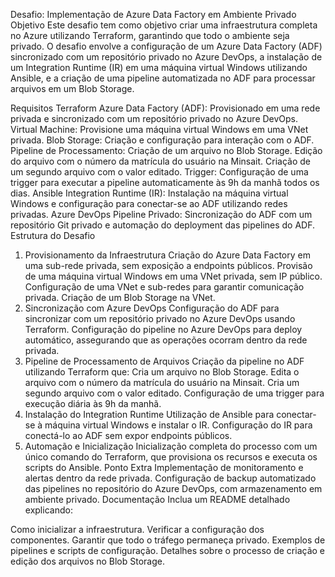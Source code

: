 Desafio: Implementação de Azure Data Factory em Ambiente Privado
Objetivo
Este desafio tem como objetivo criar uma infraestrutura completa no Azure utilizando Terraform, garantindo que todo o ambiente seja privado. O desafio envolve a configuração de um Azure Data Factory (ADF) sincronizado com um repositório privado no Azure DevOps, a instalação de um Integration Runtime (IR) em uma máquina virtual Windows utilizando Ansible, e a criação de uma pipeline automatizada no ADF para processar arquivos em um Blob Storage.

Requisitos
Terraform
Azure Data Factory (ADF): Provisionado em uma rede privada e sincronizado com um repositório privado no Azure DevOps.
Virtual Machine: Provisione uma máquina virtual Windows em uma VNet privada.
Blob Storage: Criação e configuração para interação com o ADF.
Pipeline de Processamento:
Criação de um arquivo no Blob Storage.
Edição do arquivo com o número da matrícula do usuário na Minsait.
Criação de um segundo arquivo com o valor editado.
Trigger: Configuração de uma trigger para executar a pipeline automaticamente às 9h da manhã todos os dias.
Ansible
Integration Runtime (IR): Instalação na máquina virtual Windows e configuração para conectar-se ao ADF utilizando redes privadas.
Azure DevOps
Pipeline Privado: Sincronização do ADF com um repositório Git privado e automação do deployment das pipelines do ADF.
Estrutura do Desafio
1. Provisionamento da Infraestrutura
Criação do Azure Data Factory em uma sub-rede privada, sem exposição a endpoints públicos.
Provisão de uma máquina virtual Windows em uma VNet privada, sem IP público.
Configuração de uma VNet e sub-redes para garantir comunicação privada.
Criação de um Blob Storage na VNet.
2. Sincronização com Azure DevOps
Configuração do ADF para sincronizar com um repositório privado no Azure DevOps usando Terraform.
Configuração do pipeline no Azure DevOps para deploy automático, assegurando que as operações ocorram dentro da rede privada.
3. Pipeline de Processamento de Arquivos
Criação da pipeline no ADF utilizando Terraform que:
Cria um arquivo no Blob Storage.
Edita o arquivo com o número da matrícula do usuário na Minsait.
Cria um segundo arquivo com o valor editado.
Configuração de uma trigger para execução diária às 9h da manhã.
4. Instalação do Integration Runtime
Utilização de Ansible para conectar-se à máquina virtual Windows e instalar o IR.
Configuração do IR para conectá-lo ao ADF sem expor endpoints públicos.
5. Automação e Inicialização
Inicialização completa do processo com um único comando do Terraform, que provisiona os recursos e executa os scripts do Ansible.
Ponto Extra
Implementação de monitoramento e alertas dentro da rede privada.
Configuração de backup automatizado das pipelines no repositório do Azure DevOps, com armazenamento em ambiente privado.
Documentação
Inclua um README detalhado explicando:

Como inicializar a infraestrutura.
Verificar a configuração dos componentes.
Garantir que todo o tráfego permaneça privado.
Exemplos de pipelines e scripts de configuração.
Detalhes sobre o processo de criação e edição dos arquivos no Blob Storage.
